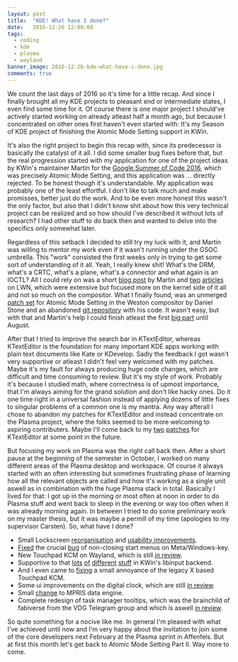 ```yaml
---
layout: post
title:  "KDE! What have I done?"
date:   2016-12-26 12:00:00
tags:
  - coding
  - kde
  - plasma
  - wayland
banner_image: 2016-12-26-kde-what-have-i-done.jpg
comments: true
---
```

We count the last days of 2016 so it's time for a little recap. And since I finally brought all my KDE projects to pleasant end or intermediate states, I even find some time for it. Of course there is one major project I should've actively started working on already atleast half a month ago, but because I concentrated on other ones first haven't even started with: It's my Season of KDE project of finishing the Atomic Mode Setting support in KWin.

It's also the right project to begin this recap with, since its predecessor is basically the catalyst of it all. I did some smaller bug fixes before that, but the real progression started with my application for one of the project ideas by KWin's maintainer Martin for the [Google Summer of Code 2016][GSOC], which was precisely Atomic Mode Setting, and this application was ... directly rejected. To be honest though it's understandable. My application was probably one of the least effortful. I don't like to talk much and make promisses, better just do the work. And to be even more honest this wasn't the only factor, but also that I didn't know shit about how this very technical project can be realized and so how should I've described it without lots of research? I had other stuff to do back then and wanted to delve into the specifics only somewhat later.

Regardless of this setback I decided to still try my luck with it, and Martin was willing to mentor my work even if it wasn't running under the GSOC umbrella. This "work" consisted the first weeks only in trying to get some sort of understanding of it all. Yeah, I really knew shit! What's the DRM, what's a CRTC, what's a plane, what's a connector and what again is an IOCTL? All I could rely on was a short [blog post][mg-layered] by Martin and [two][lwn-atomic1] [articles][lwn-atomic2] on LWN, which were extensive but focused more on the kernel side of it all and not so much on the compositor. What I finally found, was an unmerged [patch set][weston-pull] for Atomic Mode Setting in the Weston compositor by Daniel Stone and an abandoned [git repository][weston-git] with his code. It wasn't easy, but with that and Martin's help I could finish atleast the first [big part][phab-ams] until August.

After that I tried to improve the search bar in KTextEditor, whereas KTextEditor is the foundation for many important KDE apps working with plain text documents like Kate or KDevelop. Sadly the feedback I got wasn't very supportive or atleast I didn't feel very welcomed with my patches. Maybe it's my fault for always producing huge code changes, which are difficult and time consuming to review. But it's my style of work. Probably it's because I studied math, where correctness is of upmost importance, that I'm always aiming for the grand solution and don't like hacky ones. Do it one time right in a universal fashion instead of applying dozens of little fixes to singular problems of a common one is my mantra. Any way afterall I chose to abandon my patches for KTextEditor and instead concentrate on the Plasma project, where the folks seemed to be more welcoming to aspiring contributers. Maybe I'll come back to my [two][kte-batch] [patches][kte-searchbar] for KTextEditor at some point in the future.

But focusing my work on Plasma was the right call back then. After a short pause at the beginning of the semester in October, I worked on many different areas of the Plasma desktop and workspace. Of course it always started with an often interesting but sometimes frustrating phase of learning how all the relevant objects are called and how it's working as a single unit aswell as in combination with the huge Plasma stack in total. Basically I lived for that: I got up in the morning or most often at noon in order to do Plasma stuff and went back to sleep in the evening or way too often when it was already morning again. In between I tried to do some preliminary work on my master thesis, but it was maybe a permill of my time (apologies to my supervisor Carsten). So, what have I done?

* Small Lockscreen [reorganisation][lockscreen-reorg] and [usability improvements][lockscreen-usability].
* [Fixed][meta-review] the crucial [bug][meta-bug] of non-closing start menus on Meta/Windows-key.
* New Touchpad KCM on Wayland, which is still [in review][touchpadkcm-review].
* Supportive to that [lots][libinput-1] [of][libinput-2] [different][libinput-3] [stuff][libinput-4] in KWin's libinput backend.
* And I even came to [fixing][touchpadkcm-Xbug] a small annoyance of the legacy X based Touchpad KCM.
* Some ui improvements on the digital clock, which are still [in review][digitalclock-review].
* Small [change][mpris] to MPRIS data engine.
* Complete redesign of task manager tooltips, which was the brainchild of fabiverse from the VDG Telegram group and which is aswell [in review][taskmanagertooltips-review].

So quite something for a nocive like me. In general I'm pleased with what I've achieved until now and I'm very happy about the invitation to join some of the core developers next February at the Plasma sprint in Affenfels. But at first this month let's get back to Atomic Mode Setting Part II. Way more to come.

[GSOC]: https://summerofcode.withgoogle.com/archive/2016/organizations/5267579820048384/
[mg-layered]: https://blog.martin-graesslin.com/blog/2015/08/layered-compositing/
[lwn-atomic1]: https://lwn.net/Articles/653071/
[lwn-atomic2]: https://lwn.net/Articles/653466/
[weston-pull]: https://lists.freedesktop.org/archives/wayland-devel/2015-June/022848.html
[weston-git]: https://git.collabora.com/cgit/user/daniels/weston.git/?h=wip/atomic
[phab-ams]: https://phabricator.kde.org/D2370
[kte-batch]: https://git.reviewboard.kde.org/r/128850/
[kte-searchbar]: https://git.reviewboard.kde.org/r/128894/
[lockscreen-reorg]: https://phabricator.kde.org/D3034
[lockscreen-usability]: https://phabricator.kde.org/D3055
[meta-bug]: https://bugs.kde.org/show_bug.cgi?id=367685
[meta-review]: https://git.reviewboard.kde.org/r/129204/
[touchpadkcm-review]: https://phabricator.kde.org/D3617
[libinput-1]: https://phabricator.kde.org/D3430
[libinput-2]: https://phabricator.kde.org/D3460
[libinput-3]: https://phabricator.kde.org/D3479
[libinput-4]: https://phabricator.kde.org/D3590
[touchpadkcm-Xbug]: https://phabricator.kde.org/D3324
[digitalclock-review]: https://phabricator.kde.org/D3630
[mpris]: https://phabricator.kde.org/D3667
[taskmanagertooltips-review]: https://phabricator.kde.org/D3738

